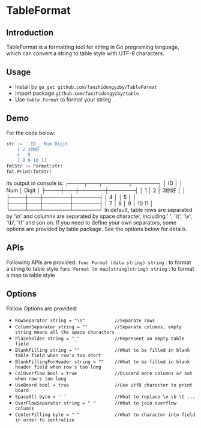 # TableFormat

## Introduction

TableFormat is a formatting tool for string in Go programing language, which can convert a string to table style with UTF-8 characters.

## Usage

* Install by `go get github.com/fanzhidongyzby/TableFormat`
* Import package `github.com/fanzhidongyzby/table`
* Use `table.Format` to format your string

## Demo
For the code below:
```go
str := ` ID _ Num Digit
	1 2 3你好
	4 _ 5 
	7 8 9 10 11`
fmtStr := Format(str)
fmt.Print(fmtStr)
```

Its output in console is:
┌────┬───┬───────┬───────┐
│ ID │   │  Num  │ Digit │
├────┼───┼───────┼───────┤
│ 1  │ 2 │ 3你好 │       │
├────┼───┼───────┼───────┤
│ 4  │   │   5   │       │
├────┼───┼───────┼───────┤
│ 7  │ 8 │   9   │ 10 11 │
└────┴───┴───────┴───────┘
In default, table rows are separated by '\n' and columns are separated by space character, including ' ', '\t', '\v', '\b', '\f' and son on.
If you need to define your own separators, some options are provided by table package. See the options below for details.

## APIs

Following APIs are provided:
`func Format (data string) string` : to format a string to table style
`func Format (m map[string]string) string` : to format a map to table style

## Options

Follow Options are provided:

* `RowSeparator string = "\n"			//Separate rows`
* `ColumnSeparator string = ""			//Separate columns, empty string means all the space characters`
* `Placeholder string = "_"				//Represent an empty table field`
* `BlankFilling string = ""				//What to be filled in blank table field when row's too short`
* `BlankFillingForHeader string = ""	//What to be filled in blank header field when row's too long`
* `ColOverflow bool = true				//Discard more columns or not when row's too long`
* `UseBoard bool = true					//Use utf8 character to print board`
* `SpaceAlt byte = ' '					//What to replace \n \b \t ...`
* `OverFlowSeparator string = " "		//What to join overflow columns`
* `CenterFilling byte = " "				//What to charactor into field in order to centralize`


